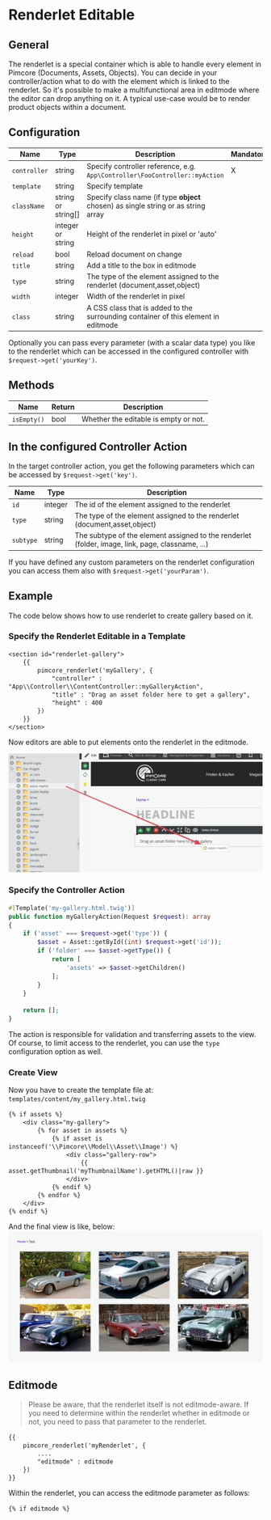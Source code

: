 # Renderlet Editable

## General

The renderlet is a special container which is able to handle every element in Pimcore (Documents, Assets, Objects).
You can decide in your controller/action what to do with the element which is linked to the renderlet.
So it's possible to make a multifunctional area in editmode where the editor can drop anything on it.
A typical use-case would be to render product objects within a document. 

## Configuration

| Name           | Type      | Description                                                                        | Mandatory   |
|----------------|-----------|------------------------------------------------------------------------------------|-------------|
| `controller`   | string    | Specify controller reference, e.g. `App\Controller\FooController::myAction`  | X           |
| `template`     | string    | Specify template                                                                   |             |
| `className`    | string or string[] | Specify class name (if type **object** chosen) as single string or as string array |    |
| `height`       | integer or string   | Height of the renderlet in pixel or 'auto'                               |             |
| `reload`       | bool      | Reload document on change                                                          |             |
| `title`        | string    | Add a title to the box in editmode                                                 |             |
| `type`         | string    | The type of the element assigned to the renderlet (document,asset,object)          |             |
| `width`        | integer   | Width of the renderlet in pixel                                                    |             |
| `class`        | string    | A CSS class that is added to the surrounding container of this element in editmode |             |

Optionally you can pass every parameter (with a scalar data type) you like to the renderlet which can be accessed in 
the configured controller with `$request->get('yourKey')`.

## Methods

| Name            | Return    | Description                                                 |
|-----------------|-----------|-------------------------------------------------------------|
| `isEmpty()`     | bool      | Whether the editable is empty or not.                       |

## In the configured Controller Action

In the target controller action, you get the following parameters which can be accessed by `$request->get('key')`.

| Name       | Type                   | Description                                                                                      |
|------------|------------------------|--------------------------------------------------------------------------------------------------|
| `id`       | integer                | The id of the element assigned to the renderlet                                                  |
| `type`     | string                 | The type of the element assigned to the renderlet (document,asset,object)                        |
| `subtype`  | string                 | The subtype of the element assigned to the renderlet (folder, image, link, page, classname, ...) |

If you have defined any custom parameters on the renderlet configuration you can access them also with `$request->get('yourParam')`.

## Example

The code below shows how to use renderlet to create gallery based on it. 

### Specify the Renderlet Editable in a Template

```twig
<section id="renderlet-gallery">
    {{
        pimcore_renderlet('myGallery', {
            "controller" : "App\\Controller\\ContentController::myGalleryAction",
            "title" : "Drag an asset folder here to get a gallery",
            "height" : 400
        })
    }}
</section>
```

Now editors are able to put elements onto the renderlet in the editmode.

![Renderlet gallery - editmode](../../img/editables_renderlet_gallery_example_editmode.png)

### Specify the Controller Action

```php
#[Template('my-gallery.html.twig')]
public function myGalleryAction(Request $request): array
{
    if ('asset' === $request->get('type')) {
        $asset = Asset::getById((int) $request->get('id'));
        if ('folder' === $asset->getType()) {
            return [
                'assets' => $asset->getChildren()
            ];
        }
    }

    return [];
}
```

The action is responsible for validation and transferring assets to the view.
Of course, to limit access to the renderlet, you can use the `type` configuration option as well. 

### Create View

Now you have to create the template file at: `templates/content/my_gallery.html.twig`

```twig
{% if assets %}
	<div class="my-gallery">
		{% for asset in assets %}
			{% if asset is instanceof('\\Pimcore\\Model\\Asset\\Image') %}
				<div class="gallery-row">
                    {{ asset.getThumbnail('myThumbnailName').getHTML()|raw }}
				</div>
			{% endif %}
		{% endfor %}
	</div>
{% endif %}
```

And the final view is like, below:
![Rendered renderlet - frontend](../../img/editables_renderlet_rendered_view.png)


## Editmode

> Please be aware, that the renderlet itself is not editmode-aware. If you need to determine within the renderlet whether in editmode or not, you need to pass that parameter to the renderlet.

```twig
{{
	pimcore_renderlet('myRenderlet', {
		....
		"editmode" : editmode
	})
}}
```

Within the renderlet, you can access the editmode parameter as follows:

```twig
{% if editmode %}
```
